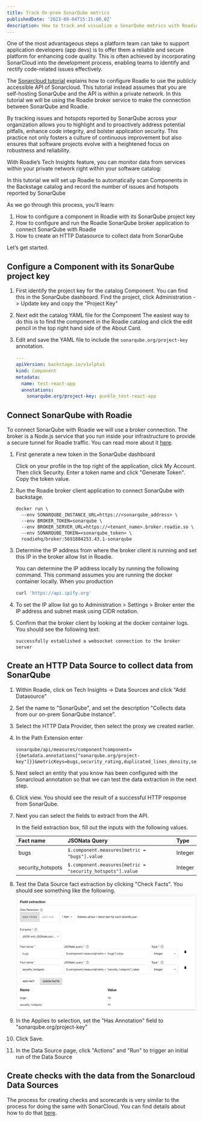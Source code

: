 ```yaml
---
title: Track On-prem SonarQube metrics
publishedDate: '2023-08-04T15:15:00.0Z'
description: How to track and visualize a SonarQube metrics with Roadie
---
```


One of the most advantageous steps a platform team can take to support application developers (app devs) is to offer them a reliable and secure platform for enhancing code quality. This is often achieved by incorporating SonarCloud into the development process, enabling teams to identify and rectify code-related issues effectively.

The [Sonarcloud tutorial](/docs/tech-insights/track-sonarcloud/) explains how to configure Roadie to use the publicly accessible API of Sonarcloud. This tutorial instead assumes that you are self-hosting SonarQube and the API is within a private network. In this tutorial we will be using the Roadie broker service to make the connection between SonarQube and Roadie.

By tracking issues and hotspots reported by SonarQube across your organization allows you to highlight and to proactively address potential pitfalls, enhance code integrity, and bolster application security. This practice not only fosters a culture of continuous improvement but also ensures that software projects evolve with a heightened focus on robustness and reliability.

With Roadie’s Tech Insights feature, you can monitor data from services within your private network right within your software catalog:

In this tutorial we will set up Roadie to automatically scan Components in the Backstage catalog and record the number of issues and hotspots reported by SonarQube

As we go through this process, you’ll learn:

1. How to configure a component in Roadie with its SonarQube project key
2. How to configure and run the Roadie SonarQube broker application to connect SonarQube with Roadie
3. How to create an HTTP Datasource to collect data from SonarQube

Let’s get started.

## Configure a Component with its SonarQube project key

1. First identify the project key for the catalog Component.
   You can find this in the SonarQube dashboard. Find the project, click Administration -> Update key and copy the "Project Key"
2. Next edit the catalog YAML file for the Component
   The easiest way to do this is to find the component in the Roadie catalog and click the edit pencil in the top right hand side of the About Card.
3. Edit and save the YAML file to include the `sonarqube.org/project-key` annotation.

   ```yaml
   ---
   apiVersion: backstage.io/v1alpha1
   kind: Component
   metadata:
     name: test-react-app
     annotations:
       sonarqube.org/project-key: punkle_test-react-app
   ```

## Connect SonarQube with Roadie

To connect SonarQube with Roadie we will use a broker connection. The broker is a Node.js service that you run inside your infrastructure to provide a secure tunnel for Roadie traffic. You can read more about it [here](/docs/integrations/broker/).

1. First generate a new token in the SonarQube dashboard

   Click on your profile in the top right of the application, click My Account. Then click Security. Enter a token name and click "Generate Token". Copy the token value.

2. Run the Roadie broker client application to connect SonarQube with backstage.

   ```shell
   docker run \
     --env SONARQUBE_INSTANCE_URL=https://<sonarqube_address> \
     --env BROKER_TOKEN=sonarqube \
     --env BROKER_SERVER_URL=https://<tenant_name>.broker.roadie.so \
     --env SONARQUBE_TOKEN=<sonarqube_token> \
     roadiehq/broker:5691884253.43.1-sonarqube
   ```

3. Determine the IP address from where the broker client is running and set this IP in the broker allow list in Roadie.

   You can determine the IP address locally by running the following command. This command assumes you are running the docker container locally. When you production

   ```bash
   curl 'https://api.ipify.org'
   ```

4. To set the IP allow list go to Administration > Settings > Broker enter the IP address and subnet mask using CIDR notation.

5. Confirm that the broker client by looking at the docker container logs. You should see the following text:

   ```text
   successfully established a websocket connection to the broker server
   ```

## Create an HTTP Data Source to collect data from SonarQube

1. Within Roadie, click on Tech Insights -> Data Sources and click "Add Datasource"

2. Set the name to "SonarQube", and set the description "Collects data from our on-prem SonarQube instance".

3. Select the HTTP Data Provider, then select the proxy we created earlier.

4. In the Path Extension enter

   ```
   sonarqube/api/measures/component?component={{metadata.annotations["sonarqube.org/project-key"]}}&metricKeys=bugs,security_rating,duplicated_lines_density,security_hotspots
   ```

5. Next select an entity that you know has been configured with the Sonarcloud annotation so that we can test the data extraction in the next step.

6. Click view. You should see the result of a successful HTTP response from SonarQube.

7. Next you can select the fields to extract from the API.

   In the field extraction box, fill out the inputs with the following values.

   | Fact name         | JSONata Query                                              | Type    |
   | ----------------- | ---------------------------------------------------------- | ------- |
   | bugs              | `$.component.measures[metric = "bugs"].value`              | Integer |
   | security_hotspots | `$.component.measures[metric = "security_hotspots"].value` | Integer |

8. Test the Data Source fact extraction by clicking "Check Facts". You should see something like the following.
   ![field-extraction.webp](field-extraction.webp)

9. In the Applies to selection, set the "Has Annotation" field to "sonarqube.org/project-key"

10. Click Save.

11. In the Data Source page, click "Actions" and "Run" to trigger an initial run of the Data Source

## Create checks with the data from the Sonarcloud Data Sources

The process for creating checks and scorecards is very similar to the process for doing the same with SonarCloud. You can find details about how to do that [here](/docs/tech-insights/track-sonarcloud/#create-checks-with-the-data-from-the-sonarcloud-data-sources).
